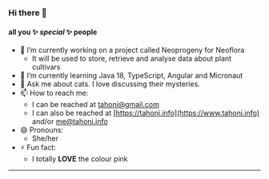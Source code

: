 ### Hi there 👋
#### all you  ✨ _special_ ✨ people

- 🔭 I’m currently working on a project called Neoprogeny for Neoflora
  - It will be used to store, retrieve and analyse data about plant cultivars
- 🌱 I’m currently learning Java 18, TypeScript, Angular and Micronaut
- 💬 Ask me about cats.  I love discussing their mysteries.
- 📫 How to reach me: 
  - I can be reached at [tahoni@gmail.com](mailto:tahoni@gmail.com)
  - I can also be reached at [https://tahoni.info](https://www.tahoni.info) and/or [me@tahoni.info](mailto:me@tahoni.info)
- 😄 Pronouns: 
  - She/her
- ⚡ Fun fact:
  - I totally **LOVE** the colour pink

****
<!--
Here are some ideas to get you started:

- 👯 I’m looking to collaborate on ...
- 🤔 I’m looking for help with ...
-->
